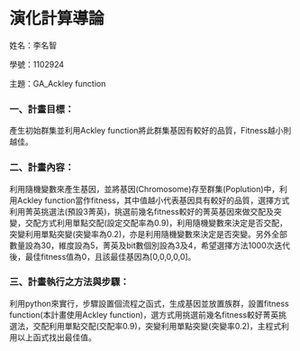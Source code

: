 # 演化計算導論
姓名：李名智

學號：1102924

主題：GA_Ackley function
### 一、計畫目標：
產生初始群集並利用Ackley function將此群集基因有較好的品質，Fitness越小則越佳。
### 二、計畫內容：
利用隨機變數來產生基因，並將基因(Chromosome)存至群集(Poplution)中，利用Ackley function當作fitness，其中值越小代表基因具有較好的品質，選擇方式利用菁英挑選法(預設3菁英)，挑選前幾名fitness較好的菁英基因來做交配及突變，交配方式利用單點交配(設定交配率為0.9)，利用隨機變數來決定是否交配，突變利用單點突變(突變率為0.2)，亦是利用隨機變數來決定是否突變。另外全部數量設為30，維度設為5，菁英及bit數個別設為3及4，希望選擇方法1000次迭代後，最佳fitness值為0，且該最佳基因為[0,0,0,0,0]。
### 三、計畫執行之方法與步驟： 
利用python來實行，步驟設置個流程之函式，生成基因並放置族群，設置fitness function(本計畫使用Ackley function)，選方式用挑選前幾名fitness較好菁英挑選法，交配利用單點交配(交配率0.9)，突變利用單點突變(突變率0.2)，主程式利用以上函式找出最佳值。
